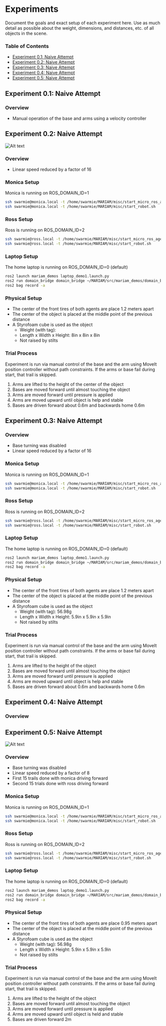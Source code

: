 # Experiments
Document the goals and exact setup of each experiment here. Use as much detail as possible about the weight, dimensions, and distances, etc. of all objects in the scene. 

### Table of Contents

- [Experiment 0.1: Naive Attempt](#experiment-01-naive-attempt)
- [Experiment 0.2: Naive Attempt](#experiment-02-naive-attempt)
- [Experiment 0.3: Naive Attempt](#experiment-03-naive-attempt)
- [Experiment 0.4: Naive Attempt](#experiment-04-naive-attempt)
- [Experiment 0.5: Naive Attempt](#experiment-05-naive-attempt)


## Experiment 0.1: Naive Attempt

### Overview
- Manual operation of the base and arms using a velocity controller

## Experiment 0.2: Naive Attempt
![Alt text](images/Experiment_0_2_setup.jpg)

### Overview
- Linear speed reduced by a factor of 16

### Monica Setup
Monica is running on ROS_DOMAIN_ID=1
```bash
ssh swarmie@monica.local -t /home/swarmie/MARIAM/misc/start_micro_ros_agent.sh
ssh swarmie@monica.local -t /home/swarmie/MARIAM/misc/start_robot.sh
```
### Ross Setup
Ross is running on ROS_DOMAIN_ID=2
```bash
ssh swarmie@ross.local -t /home/swarmie/MARIAM/misc/start_micro_ros_agent.sh
ssh swarmie@ross.local -t /home/swarmie/MARIAM/misc/start_robot.sh
```
### Laptop Setup
The home laptop is running on ROS_DOMAIN_ID=0 (default)
```bash
ros2 launch mariam_demos laptop_demo1.launch.py 
ros2 run domain_bridge domain_bridge ~/MARIAM/src/mariam_demos/domain_bridge_configs/experiment_1_bridge.yml 
ros2 bag record -a
```
### Physical Setup
- The center of the front tires of both agents are place 1.2 meters apart
- The center of the object is placed at the middle point of the previous distance
- A Styrofoam cube is used as the object
    - Weight (with tag):
    - Length x Width x Height: 8in x 8in x 8in
    - Not raised by stilts

### Trial Process
Experiment is run via manual control of the base and the arm using MoveIt position controller without path constraints. If the arms or base fail during start, that trail is skipped.
1. Arms are lifted to the height of the center of the object
2. Bases are moved forward until almost touching the object
3. Arms are moved forward until pressure is applied
4. Arms are moved upward until object is help and stable
5. Bases are driven forward about 0.6m and backwards home 0.6m

## Experiment 0.3: Naive Attempt

### Overview
- Base turning was disabled
- Linear speed reduced by a factor of 16

### Monica Setup
Monica is running on ROS_DOMAIN_ID=1
```bash
ssh swarmie@monica.local -t /home/swarmie/MARIAM/misc/start_micro_ros_agent.sh
ssh swarmie@monica.local -t /home/swarmie/MARIAM/misc/start_robot.sh
```
### Ross Setup
Ross is running on ROS_DOMAIN_ID=2
```bash
ssh swarmie@ross.local -t /home/swarmie/MARIAM/misc/start_micro_ros_agent.sh
ssh swarmie@ross.local -t /home/swarmie/MARIAM/misc/start_robot.sh
```
### Laptop Setup
The home laptop is running on ROS_DOMAIN_ID=0 (default)
```bash
ros2 launch mariam_demos laptop_demo1.launch.py 
ros2 run domain_bridge domain_bridge ~/MARIAM/src/mariam_demos/domain_bridge_configs/experiment_1_bridge.yml 
ros2 bag record -a
```
### Physical Setup
- The center of the front tires of both agents are place 1.2 meters apart
- The center of the object is placed at the middle point of the previous distance
- A Styrofoam cube is used as the object
    - Weight (with tag): 56.98g
    - Length x Width x Height: 5.9in x 5.9in x 5.9in
    - Not raised by stilts

### Trial Process
Experiment is run via manual control of the base and the arm using MoveIt position controller without path constraints. If the arms or base fail during start, that trail is skipped.
1. Arms are lifted to the height of the object
2. Bases are moved forward until almost touching the object
3. Arms are moved forward until pressure is applied
4. Arms are moved upward until object is help and stable
5. Bases are driven forward about 0.6m and backwards home 0.6m

## Experiment 0.4: Naive Attempt

### Overview


## Experiment 0.5: Naive Attempt
![Alt text](images/Experiment_0_5_setup.jpeg)

### Overview
- Base turning was disabled
- Linear speed reduced by a factor of 8
- First 15 trails done with monica driving forward
- Second 15 trials done with ross driving forward

### Monica Setup
Monica is running on ROS_DOMAIN_ID=1
```bash
ssh swarmie@monica.local -t /home/swarmie/MARIAM/misc/start_micro_ros_agent.sh
ssh swarmie@monica.local -t /home/swarmie/MARIAM/misc/start_robot.sh
```
### Ross Setup
Ross is running on ROS_DOMAIN_ID=2
```bash
ssh swarmie@ross.local -t /home/swarmie/MARIAM/misc/start_micro_ros_agent.sh
ssh swarmie@ross.local -t /home/swarmie/MARIAM/misc/start_robot.sh
```
### Laptop Setup
The home laptop is running on ROS_DOMAIN_ID=0 (default)
```bash
ros2 launch mariam_demos laptop_demo1.launch.py 
ros2 run domain_bridge domain_bridge ~/MARIAM/src/mariam_demos/domain_bridge_configs/experiment_1_bridge.yml 
ros2 bag record -a
```
### Physical Setup
- The center of the front tires of both agents are place 0.95 meters apart
- The center of the object is placed at the middle point of the previous distance
- A Styrofoam cube is used as the object
    - Weight (with tag): 56.98g
    - Length x Width x Height: 5.9in x 5.9in x 5.9in
    - Not raised by stilts

### Trial Process
Experiment is run via manual control of the base and the arm using MoveIt position controller without path constraints. If the arms or base fail during start, that trail is skipped.
1. Arms are lifted to the height of the object
2. Bases are moved forward until almost touching the object
3. Arms are moved forward until pressure is applied
4. Arms are moved upward until object is held and stable
5. Bases are driven forward 2m
